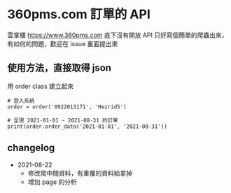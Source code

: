 # 360pms.com 訂單的 API

雲掌櫃 https://www.360pms.com 底下沒有開放 API
只好寫個簡單的爬蟲出來，有如何的問題，歡迎在 issue 裏面提出來

## 使用方法，直接取得 json

用 order class 建立起來
```
# 登入系統
order = order('0922013171', 'Hezrid5')

# 呈現 2021-01-01 ~ 2021-08-31 的訂單
print(order.order_data('2021-01-01', '2021-08-31'))
```

## changelog
- 2021-08-22 
  - 修改爬中間資料，有重覆的資料給拿掉
  - 增加 page 的分析

